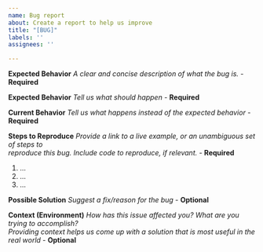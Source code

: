 ```yaml
---
name: Bug report
about: Create a report to help us improve
title: "[BUG]"
labels: ''
assignees: ''

---
```


**Expected Behavior**
<i>A clear and concise description of what the bug is.</i> - <b> Required</b>

**Expected Behavior**
<i>Tell us what should happen</i> - <b> Required</b>

**Current Behavior**
<i>Tell us what happens instead of the expected behavior</i> - <b>Required</b>

**Steps to Reproduce**
<i>Provide a link to a live example, or an unambiguous set of steps to<br>
reproduce this bug. Include code to reproduce, if relevant.</i> - <b>Required</b>

1. ...
2. ...
3. ...

**Possible Solution**
<i>Suggest a fix/reason for the bug</i> - <b>Optional</b>

**Context (Environment)**
<i>How has this issue affected you? What are you trying to accomplish?<br>
Providing context helps us come up with a solution that is most useful in the real world</i> - <b>Optional</b>
